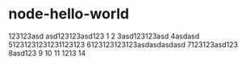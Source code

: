 # node-hello-world

123123asd
asd123123asd123
1
2
3asd123123asd
4asdasd
51231231231231123123
6123123123123asdasdasdasd
7123123asd123
8asd123
9
10
11
1213
14
